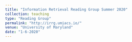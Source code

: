 ```yaml
---
title: "Information Retrieval Reading Group Summer 2020"
collection: teaching
type: "Reading Group"
permalink: "http://irrg.umiacs.io/"
venue: "University of Maryland"
date: "1-6-2020"
---
```

